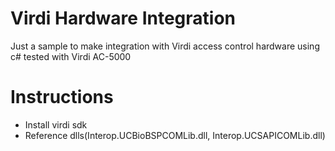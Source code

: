 # Virdi Hardware Integration
Just a sample to make integration with Virdi access control hardware using c# tested with Virdi AC-5000

# Instructions
- Install virdi sdk 
- Reference dlls(Interop.UCBioBSPCOMLib.dll, Interop.UCSAPICOMLib.dll)

